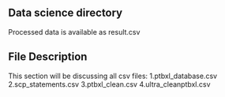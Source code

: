## Data science directory

Processed data is available as result.csv

## File Description 
This section will be discussing all csv files: 
1.ptbxl_database.csv
2.scp_statements.csv
3.ptbxl_clean.csv
4.ultra_cleanptbxl.csv
